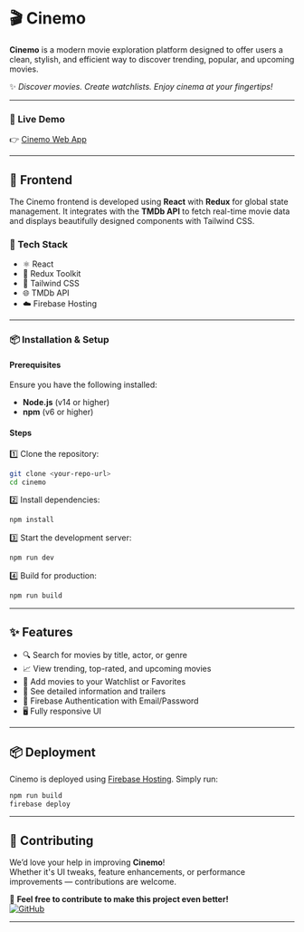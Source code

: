 
# 🎬 Cinemo

**Cinemo** is a modern movie exploration platform designed to offer users a clean, stylish, and efficient way to discover trending, popular, and upcoming movies.

✨ *Discover movies. Create watchlists. Enjoy cinema at your fingertips!*

---

### 🔹 Live Demo  
👉 [Cinemo Web App](https://cinemo-3bf9d.web.app)

---

## 🚀 Frontend

The Cinemo frontend is developed using **React** with **Redux** for global state management. It integrates with the **TMDb API** to fetch real-time movie data and displays beautifully designed components with Tailwind CSS.

### 🧰 Tech Stack

- ⚛️ React
- 🧠 Redux Toolkit
- 🎨 Tailwind CSS
- 🌐 TMDb API
- ☁️ Firebase Hosting

---

### 📦 Installation & Setup

#### Prerequisites

Ensure you have the following installed:

- **Node.js** (v14 or higher)
- **npm** (v6 or higher)

#### Steps

1️⃣ Clone the repository:

```bash
git clone <your-repo-url>
cd cinemo
```

2️⃣ Install dependencies:

```bash
npm install
```

3️⃣ Start the development server:

```bash
npm run dev
```

4️⃣ Build for production:

```bash
npm run build
```

---

## ✨ Features

- 🔍 Search for movies by title, actor, or genre  
- 📈 View trending, top-rated, and upcoming movies  
- 📌 Add movies to your Watchlist or Favorites  
- 🧾 See detailed information and trailers  
- 🔐 Firebase Authentication with Email/Password  
- 🖥️ Fully responsive UI

---

## 📦 Deployment

Cinemo is deployed using [Firebase Hosting](https://firebase.google.com/products/hosting). Simply run:

```bash
npm run build
firebase deploy
```

---

## 🤝 Contributing

We’d love your help in improving **Cinemo**!  
Whether it's UI tweaks, feature enhancements, or performance improvements — contributions are welcome.

📢 **Feel free to contribute to make this project even better!**  
[![GitHub](https://img.shields.io/badge/GitHub-Repository-black?logo=github)](https://github.com/your-username/your-repo)

---


